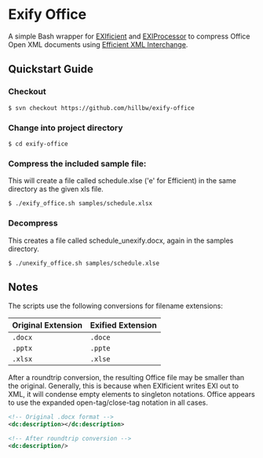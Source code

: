 # Exify Office
A simple Bash wrapper for [EXIficient](http://sourceforge.net/projects/exificient/) and [EXIProcessor](http://sourceforge.net/projects/exiprocessor/) to compress Office Open XML documents using [Efficient XML Interchange](http://www.w3.org/TR/2014/REC-exi-20140211/).

## Quickstart Guide

### Checkout

```
$ svn checkout https://github.com/hillbw/exify-office
```

### Change into project directory

```
$ cd exify-office
```

### Compress the included sample file:

This will create a file called schedule.xlse ('e' for Efficient) in the same directory as the given xls file.

```
$ ./exify_office.sh samples/schedule.xlsx
```

### Decompress

This creates a file called schedule_unexify.docx, again in the samples directory.

```
$ ./unexify_office.sh samples/schedule.xlse
```

## Notes

The scripts use the following conversions for filename extensions:

| Original Extension | Exified Extension |
|--------------------|-------------------|
| `.docx`            | `.doce`           |
| `.pptx`            | `.ppte`           |
| `.xlsx`            | `.xlse`           |

After a roundtrip conversion, the resulting Office file may be smaller than the original. Generally, this is because when EXIficient writes EXI out to XML, it will condense empty elements to singleton notations. Office appears to use the expanded open-tag/close-tag notation in all cases.

```xml
<!-- Original .docx format -->
<dc:description></dc:description>

<!-- After roundtrip conversion -->
<dc:description/>
```